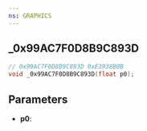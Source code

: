 ```yaml
---
ns: GRAPHICS
---
```

## _0x99AC7F0D8B9C893D

```c
// 0x99AC7F0D8B9C893D 0xE3938B0B
void _0x99AC7F0D8B9C893D(float p0);
```


## Parameters
* **p0**: 

